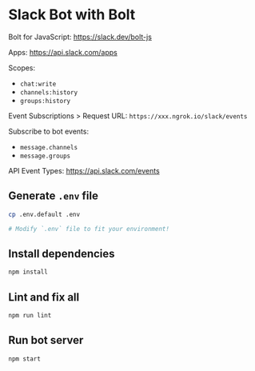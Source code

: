 # Slack Bot with Bolt

Bolt for JavaScript: <https://slack.dev/bolt-js>

Apps: <https://api.slack.com/apps>

Scopes:

- `chat:write`
- `channels:history`
- `groups:history`

Event Subscriptions > Request URL:
`https://xxx.ngrok.io/slack/events`

Subscribe to bot events:

- `message.channels`
- `message.groups`

API Event Types: <https://api.slack.com/events>

## Generate `.env` file

```bash
cp .env.default .env

# Modify `.env` file to fit your environment!
```

## Install dependencies

```bash
npm install
```

## Lint and fix all

```bash
npm run lint
```

## Run bot server

```bash
npm start
```
